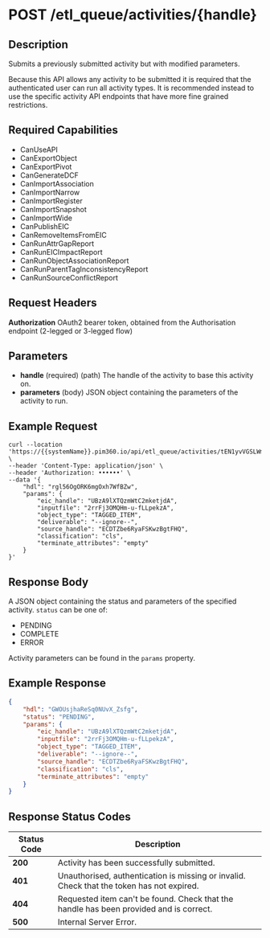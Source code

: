 # POST /etl_queue/activities/{handle}

## Description
Submits a previously submitted activity but with modified parameters.

Because this API allows any activity to be submitted it is required that the authenticated user can run all activity types. It is recommended instead to use the specific activity API endpoints that have more fine grained restrictions.

## Required Capabilities
* CanUseAPI
* CanExportObject
* CanExportPivot
* CanGenerateDCF
* CanImportAssociation
* CanImportNarrow
* CanImportRegister
* CanImportSnapshot
* CanImportWide
* CanPublishEIC
* CanRemoveItemsFromEIC
* CanRunAttrGapReport
* CanRunEICImpactReport
* CanRunObjectAssociationReport
* CanRunParentTagInconsistencyReport
* CanRunSourceConflictReport

## Request Headers

**Authorization** OAuth2 bearer token, obtained from the Authorisation endpoint (2-legged or 3-legged flow)

## Parameters
* **handle** (required) (path) The handle of the activity to base this activity on.
* **parameters** (body) JSON object containing the parameters of the activity to run.

## Example Request
```
curl --location 'https://{{systemName}}.pim360.io/api/etl_queue/activities/tEN1yvVGSLWm3a1Ksm2CZw' \
--header 'Content-Type: application/json' \
--header 'Authorization: ••••••' \
--data '{
    "hdl": "rgl56OgORK6mgOxh7WfBZw",
    "params": {
        "eic_handle": "UBzA9lXTQzmWtC2mketjdA",
        "inputfile": "2rrFj3OMQHm-u-fLLpekzA",
        "object_type": "TAGGED_ITEM",
        "deliverable": "--ignore--",
        "source_handle": "ECDTZbe6RyaFSKwzBgtFHQ",
        "classification": "cls",
        "terminate_attributes": "empty"
    }
}'
```

## Response Body
A JSON object containing the status and parameters of the specified activity. `status` can be one of:
* PENDING
* COMPLETE
* ERROR

Activity parameters can be found in the `params` property.

## Example Response
``` JSON 
{
    "hdl": "GWOUsjhaReSq0NUvX_Zsfg",
    "status": "PENDING",
    "params": {
        "eic_handle": "UBzA9lXTQzmWtC2mketjdA",
        "inputfile": "2rrFj3OMQHm-u-fLLpekzA",
        "object_type": "TAGGED_ITEM",
        "deliverable": "--ignore--",
        "source_handle": "ECDTZbe6RyaFSKwzBgtFHQ",
        "classification": "cls",
        "terminate_attributes": "empty"
    }
}
```

## Response Status Codes
| Status Code | Description |
| -------- | ------- |
|**200** |Activity has been successfully submitted.|
|**401**| Unauthorised, authentication is missing or invalid. Check that the token has not expired.|
|**404**| Requested item can't be found. Check that the handle has been provided and is correct.|
|**500** |Internal Server Error.|


